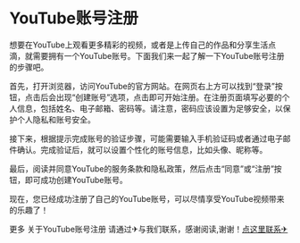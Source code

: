 # YouTube账号注册

想要在YouTube上观看更多精彩的视频，或者是上传自己的作品和分享生活点滴，就需要拥有一个YouTube账号。下面我们来一起了解一下YouTube账号注册的步骤吧。

首先，打开浏览器，访问YouTube的官方网站。在网页右上方可以找到“登录”按钮，点击后会出现“创建账号”选项，点击即可开始注册。在注册页面填写必要的个人信息，包括姓名、电子邮箱、密码等。请注意，密码应该设置为足够安全，以保护个人隐私和账号安全。

接下来，根据提示完成账号的验证步骤，可能需要输入手机验证码或者通过电子邮件确认。完成验证后，就可以设置个性化的账号信息，比如头像、昵称等。

最后，阅读并同意YouTube的服务条款和隐私政策，然后点击“同意”或“注册”按钮，即可成功创建YouTube账号。

现在，您已经成功注册了自己的YouTube账号，可以尽情享受YouTube视频带来的乐趣了！

更多 关于YouTube账号注册 请通过✈与我们联系，感谢阅读,谢谢！[点这里联系✈](https://t.me/lianmeng09)